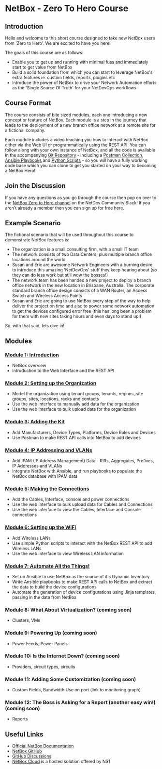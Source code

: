 # NetBox - Zero To Hero Course

## Introduction
Hello and welcome to this short course designed to take new NetBox users from 'Zero to Hero'. We are excited to have you here! 

The goals of this course are as follows: 

- Enable you to get up and running with minimal fuss and immediately start to get value from NetBox
- Build a solid foundation from which you can start to leverage NetBox's extra features ie. custom fields, reports, plugins etc
- Introduce the power of NetBox to drive your Network Automation efforts as the 'Single Source Of Truth' for your NetDevOps workflows

## Course Format
The course consists of bite sized modules, each one introducing a new concept or feature of NetBox. Each module is a step in the journey that leads to the deployment of a new branch office network at a remote site for a fictional company. 

Each module includes a video teaching you how to interact with NetBox either via the Web UI or programmatically using the REST API. You can follow along with your own instance of NetBox, and all the code is available in the accompanying [Git Repository](https://github.com/netbox-community/netbox-zero-to-hero) - including a [Postman Collection](https://github.com/netbox-community/netbox-zero-to-hero/tree/main/postman), [Ansible Playbooks](https://github.com/netbox-community/netbox-zero-to-hero/tree/main/ansible) and [Python Scripts](https://github.com/netbox-community/netbox-zero-to-hero/tree/main/python_scripts) - so you will have a fully working code base which you can clone to get you started on your way to becoming a NetBox Hero!

## Join the Discussion
If you have any questions as you go through the course then pop on over to the [NetBox Zero to Hero channel](https://netdev-community.slack.com/archives/C0453L6565C) on the NetDev Community Slack! If you aren't already a member then you can sign up for free [here](https://netdev.chat/).

## Example Scenario
The fictional scenario that will be used throughout this course to demonstrate NetBox features is: 

- The organization is a small consulting firm, with a small IT team 
- The network consists of two Data Centers, plus multiple branch office locations around the world 
- Susan and Eric are awesome Network Engineers with a burning desire to introduce this amazing 'NetDevOps' stuff they keep hearing about (so they can do less work but still wow the bosses!)
- The network team has been handed a new project to deploy a branch office network in the new location in Brisbane, Australia. The corporate standard branch office design consists of a WAN Router, an Access Switch and Wireless Access Points
- Susan and Eric are going to use NetBox every step of the way to help deliver the project on time and also to power some network automation to get the devices configured error free (this has long been a problem for them with new sites taking hours and even days to stand up!)

So, with that said, lets dive in!

## Modules

### [Module 1: Introduction](modules/1-Introduction/1-introduction.md)
- NetBox overview
- Introduction to the Web Interface and the REST API

### [Module 2: Setting up the Organization](modules/2-setting-up-the-organization/2-setting-up-the-organization.md)
- Model the organization using tenant groups, tenants, regions, site groups, sites, locations, racks and contacts
- Use the web interface to manually add data for the organization
- Use the web interface to bulk upload data for the organization

### [Module 3: Adding the Kit](modules/3-adding-the-kit/3-adding-the-kit.md)
- Add Manufacturers, Device Types, Platforms, Device Roles and Devices
- Use Postman to make REST API calls into NetBox to add devices
  
### [Module 4: IP Addressing and VLANs](modules/4-ip-addressing-and-vlans/4-ip-addressing-and-vlans.md)
- Add IPAM (IP Address Management) Data - RIRs, Aggregates, Prefixes, IP Addresses and VLANs
- Integrate NetBox with Ansible, and run playbooks to populate the NetBox database with IPAM data

### [Module 5: Making the Connections](modules/5-making-the-connections/5-making-the-connections.md)
- Add the Cables, Interface, console and power connections
- Use the web interface to bulk upload data for Cables and Connections
- Use the web interface to view the Cables, Interface and Console connections

### [Module 6: Setting up the WiFi](modules/6-Setting-up-the-WiFi/6-Setting-up-the-WiFi.md)
- Add Wireless LANs
- Use simple Python scripts to interact with the NetBox REST API to add Wireless LANs
- Use the web interface to view Wireless LAN information

### [Module 7: Automate All the Things!](modules/7-automate-all-the-things/7-automate-all-the-things.md)
- Set up Ansible to use NetBox as the source of it's Dynamic Inventory
- Write Ansible playbooks to make REST API calls to NetBox and extract the data to build the device configurations
- Automate the generation of device configurations using Jinja templates, passing in the data from NetBox
  
### Module 8: What About Virtualization? (coming soon)
- Clusters, VMs 

### Module 9: Powering Up (coming soon)
- Power Feeds, Power Panels

### Module 10: Is the Internet Down? (coming soon)
- Providers, circuit types, circuits

### Module 11: Adding Some Customization (coming soon)
- Custom Fields, Bandwidth Use on port (link to monitoring graph)

### Module 12: The Boss is Asking for a Report (another easy win!) (coming soon)
- Reports

## Useful Links
- [Official NetBox Documentation](https://docs.netbox.dev/en/stable/)
- [NetBox GitHub](https://github.com/netbox-community/netbox)
- [GitHub Discussions](https://github.com/netbox-community/netbox/discussions)
- [NetBox Cloud](https://www.getnetbox.io/) is a hosted solution offered by NS1